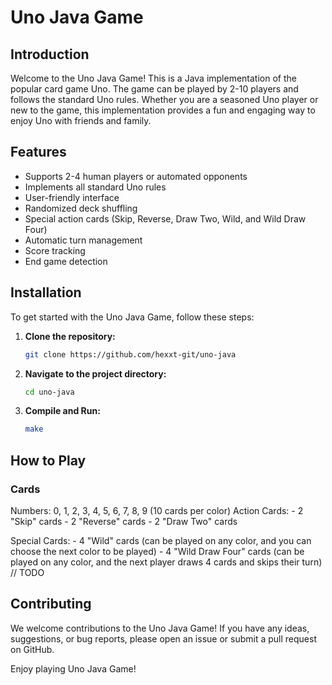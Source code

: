 # Uno Java Game

## Introduction
Welcome to the Uno Java Game! This is a Java implementation of the popular card game Uno. The game can be played by 2-10 players and follows the standard Uno rules. Whether you are a seasoned Uno player or new to the game, this implementation provides a fun and engaging way to enjoy Uno with friends and family.

## Features
- Supports 2-4 human players or automated opponents
- Implements all standard Uno rules
- User-friendly interface
- Randomized deck shuffling
- Special action cards (Skip, Reverse, Draw Two, Wild, and Wild Draw Four)
- Automatic turn management
- Score tracking
- End game detection

## Installation
To get started with the Uno Java Game, follow these steps:

1. **Clone the repository:**
    ```sh
    git clone https://github.com/hexxt-git/uno-java
    ```
2. **Navigate to the project directory:**
    ```sh
    cd uno-java
    ```
3. **Compile and Run:**
    ```sh
    make
    ```


## How to Play

### Cards
Numbers: 0, 1, 2, 3, 4, 5, 6, 7, 8, 9 (10 cards per color)
Action Cards:
    - 2 "Skip" cards
    - 2 "Reverse" cards
    - 2 "Draw Two" cards

Special Cards:
    - 4 "Wild" cards (can be played on any color, and you can choose the next color to be played)
    - 4 "Wild Draw Four" cards (can be played on any color, and the next player draws 4 cards and skips their turn)
// TODO

## Contributing
We welcome contributions to the Uno Java Game! If you have any ideas, suggestions, or bug reports, please open an issue or submit a pull request on GitHub.

Enjoy playing Uno Java Game!